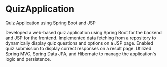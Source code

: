 # QuizApplication

Quiz Application using Spring Boot and JSP

Developed a web-based quiz application using Spring Boot for the backend and JSP for the frontend.
Implemented data fetching from a repository to dynamically display quiz questions and options on a JSP page.
Enabled quiz submission to display correct responses on a result page.
Utilized Spring MVC, Spring Data JPA, and Hibernate to manage the application's logic and persistence.
